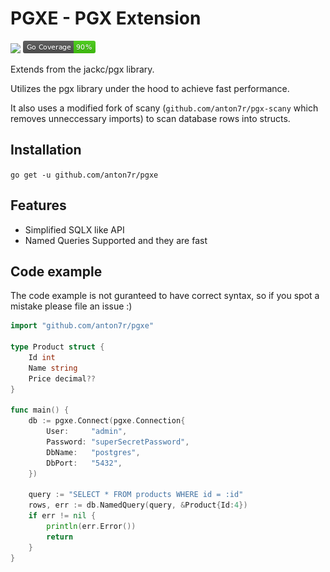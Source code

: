 # PGXE - PGX Extension

[![](https://godoc.org/github.com/anton7r/pgxe?status.svg)](https://pkg.go.dev/github.com/anton7r/pgxe)
![Coverage](./coverage_badge.png)

Extends from the jackc/pgx library.

Utilizes the pgx library under the hood to achieve fast performance.

It also uses a modified fork of scany (`github.com/anton7r/pgx-scany` which removes unneccessary imports) to scan database rows into structs.

## Installation

`go get -u github.com/anton7r/pgxe`

## Features

- Simplified SQLX like API
- Named Queries Supported and they are fast

## Code example

The code example is not guranteed to have correct syntax, so if you spot a mistake please file an issue :)

```go
import "github.com/anton7r/pgxe"

type Product struct {
    Id int
    Name string
    Price decimal??
}

func main() {
    db := pgxe.Connect(pgxe.Connection{
        User:     "admin",
        Password: "superSecretPassword",
        DbName:   "postgres",
        DbPort:   "5432",
    })

    query := "SELECT * FROM products WHERE id = :id"
    rows, err := db.NamedQuery(query, &Product{Id:4})
    if err != nil {
        println(err.Error())
        return
    }
}
```

